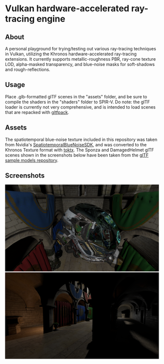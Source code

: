 # Vulkan hardware-accelerated ray-tracing engine

## About

A personal playground for trying/testing out various ray-tracing techniques in Vulkan, utilizing the Khronos hardware-accelerated ray-tracing extensions. It currently supports metallic-roughness PBR, ray-cone texture LOD, alpha-masked transparency, and blue-noise masks for soft-shadows and rough-reflections.

## Usage

Place .glb-formatted glTF scenes in the "assets" folder, and be sure to compile the shaders in the "shaders" folder to SPIR-V. Do note: the glTF loader is currently not very comprehensive, and is intended to load scenes that are repacked with [gltfpack](https://github.com/zeux/meshoptimizer/tree/master/gltf).

## Assets

The spatiotemporal blue-noise texture included in this repository was taken from Nvidia's [SpatiotemporalBlueNoiseSDK](https://github.com/NVIDIAGameWorks/SpatiotemporalBlueNoiseSDK), and was converted to the Khronos Texture format with [toktx](https://github.com/KhronosGroup/KTX-Software). The Sponza and DamagedHelmet glTF scenes shown in the screenshots below have been taken from the [glTF sample models repository](https://github.com/KhronosGroup/glTF-Sample-Models).

## Screenshots

<img src="screenshots/img1.png" width="640px"> <img src="screenshots/img2.png" width="640px">

